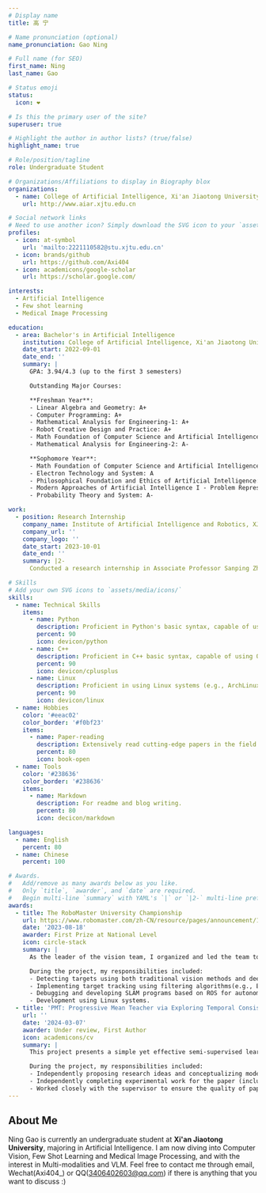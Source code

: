 ```yaml
---
# Display name
title: 高 宁

# Name pronunciation (optional)
name_pronunciation: Gao Ning

# Full name (for SEO)
first_name: Ning
last_name: Gao

# Status emoji
status:
  icon: ❤️

# Is this the primary user of the site?
superuser: true

# Highlight the author in author lists? (true/false)
highlight_name: true

# Role/position/tagline
role: Undergraduate Student

# Organizations/Affiliations to display in Biography blox
organizations:
  - name: College of Artificial Intelligence, Xi'an Jiaotong University
    url: http://www.aiar.xjtu.edu.cn

# Social network links
# Need to use another icon? Simply download the SVG icon to your `assets/media/icons/` folder.
profiles:
  - icon: at-symbol
    url: 'mailto:2221110582@stu.xjtu.edu.cn'
  - icon: brands/github
    url: https://github.com/Axi404
  - icon: academicons/google-scholar
    url: https://scholar.google.com/

interests:
  - Artificial Intelligence
  - Few shot learning
  - Medical Image Processing

education:
  - area: Bachelor's in Artificial Intelligence
    institution: College of Artificial Intelligence, Xi'an Jiaotong University
    date_start: 2022-09-01
    date_end: ''
    summary: |
      GPA: 3.94/4.3 (up to the first 3 semesters)

      Outstanding Major Courses:

      **Freshman Year**:
      - Linear Algebra and Geometry: A+
      - Computer Programming: A+
      - Mathematical Analysis for Engineering-1: A+
      - Robot Creative Design and Practice: A+
      - Math Foundation of Computer Science and Artificial Intelligence I: A
      - Mathematical Analysis for Engineering-2: A-

      **Sophomore Year**:
      - Math Foundation of Computer Science and Artificial Intelligence II: A
      - Electron Technology and System: A
      - Philosophical Foundation and Ethics of Artificial Intelligence: A
      - Modern Approaches of Artificial Intelligence I - Problem Representation and Solving: A-
      - Probability Theory and System: A-

work:
  - position: Research Internship
    company_name: Institute of Artificial Intelligence and Robotics, XJTU
    company_url: ''
    company_logo: ''
    date_start: 2023-10-01
    date_end: ''
    summary: |2-
      Conducted a research internship in Associate Professor Sanping Zhou’s lab, independently leading a project on Few Shot Learning. Engaged in academic discussions and produced significant research contributions.

# Skills
# Add your own SVG icons to `assets/media/icons/`
skills:
  - name: Technical Skills
    items:
      - name: Python
        description: Proficient in Python's basic syntax, capable of using Numpy, Pandas, and SciPy for data processing. Skilled in utilizing PyTorch with extensive experience in code implementation.
        percent: 90
        icon: devicon/python
      - name: C++
        description: Proficient in C++ basic syntax, capable of using OpenCV and ROS for computer vision and robotics programming, and familiar with using data processing libraries such as Eigen. Experienced in complex projects (e.g., RoboMaster vision group framework and algorithm details).
        percent: 90
        icon: devicon/cplusplus
      - name: Linux
        description: Proficient in using Linux systems (e.g., ArchLinux/Ubuntu), well-versed in common commands and SSH operations, with experience in using Linux-based servers for research project environment configuration, programming, and execution, as well as application development.
        percent: 90
        icon: devicon/linux
  - name: Hobbies
    color: '#eeac02'
    color_border: '#f0bf23'
    items:
      - name: Paper-reading
        description: Extensively read cutting-edge papers in the field of artificial intelligence, possessing insights into advanced research in computer vision, and have explored key papers in major areas.
        percent: 80
        icon: book-open
  - name: Tools
    color: '#238636'
    color_border: '#238636'
    items:
      - name: Markdown
        description: For readme and blog writing.
        percent: 80
        icon: decicon/markdown

languages:
  - name: English
    percent: 80
  - name: Chinese
    percent: 100

# Awards.
#   Add/remove as many awards below as you like.
#   Only `title`, `awarder`, and `date` are required.
#   Begin multi-line `summary` with YAML's `|` or `|2-` multi-line prefix and indent 2 spaces below.
awards:
  - title: The RoboMaster University Championship
    url: https://www.robomaster.com/zh-CN/resource/pages/announcement/1617
    date: '2023-08-18'
    awarder: First Prize at National Level
    icon: circle-stack
    summary: |
      As the leader of the vision team, I organized and led the team to build the visual framework, implement algorithms, deploy, and maintain them. I undertook the main responsibilities in the project. I collaborated with the mechanical and electrical control teams and led the team to win the first prize nationwide for building a robot from scratch.

      During the project, my responsibilities included:
      - Detecting targets using both traditional vision methods and deep learning.
      - Implementing target tracking using filtering algorithms(e.g., EKF).
      - Debugging and developing SLAM programs based on ROS for autonomous navigation and obstacle avoidance.
      - Development using Linux systems.
  - title: 'PMT: Progressive Mean Teacher via Exploring Temporal Consistency for Semi-Supervised'
    url: ''
    date: '2024-03-07'
    awarder: Under review, First Author
    icon: academicons/cv
    summary: |
      This project presents a simple yet effective semi-supervised learning framework for medical image segmentation. It constructs two sets of Mean Teacher models to form a co-training framework and **leverages the diversity between the representational capabilities of different networks** at different iterations **to build stable diversity among models**. Subsequently, it utilizes pseudo-label filtering and difference-driven alignment **to introduce robust regularization constraints for training**. The paper **achieves state-of-the-art performance** in the field and validates the method's generalization ability across various datasets.

      During the project, my responsibilities included:
      - Independently proposing research ideas and conceptualizing model implementation.
      - Independently completing experimental work for the paper (including comparative experiments and ablation studies)
      - Worked closely with the supervisor to ensure the quality of paper writing, figure drawing and addressing rebuttals.
---
```


## About Me

Ning Gao is currently an undergraduate student at **Xi'an Jiaotong University**, majoring in Artificial Intelligence. I am now diving into Computer Vision, Few Shot Learning and Medical Image Processing, and with the interest in Multi-modalities and VLM. Feel free to contact me through email, Wechat(Axi404_) or QQ(3406402603@qq.com) if there is anything that you want to discuss :)